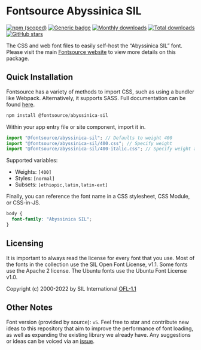 # Fontsource Abyssinica SIL

[![npm (scoped)](https://img.shields.io/npm/v/@fontsource/abyssinica-sil?color=brightgreen)](https://www.npmjs.com/package/@fontsource/abyssinica-sil) [![Generic badge](https://img.shields.io/badge/fontsource-passing-brightgreen)](https://github.com/fontsource/fontsource) [![Monthly downloads](https://badgen.net/npm/dm/@fontsource/abyssinica-sil)](https://github.com/fontsource/fontsource) [![Total downloads](https://badgen.net/npm/dt/@fontsource/abyssinica-sil)](https://github.com/fontsource/fontsource) [![GitHub stars](https://img.shields.io/github/stars/fontsource/fontsource.svg?style=social&label=Star)](https://github.com/fontsource/fontsource/stargazers)

The CSS and web font files to easily self-host the “Abyssinica SIL” font. Please visit the main [Fontsource website](https://fontsource.org/fonts/abyssinica-sil) to view more details on this package.

## Quick Installation

Fontsource has a variety of methods to import CSS, such as using a bundler like Webpack. Alternatively, it supports SASS. Full documentation can be found [here](https://fontsource.org/docs/getting-started/introduction).

```javascript
npm install @fontsource/abyssinica-sil
```

Within your app entry file or site component, import it in.

```javascript
import "@fontsource/abyssinica-sil"; // Defaults to weight 400
import "@fontsource/abyssinica-sil/400.css"; // Specify weight
import "@fontsource/abyssinica-sil/400-italic.css"; // Specify weight and style

```

Supported variables:
- Weights: `[400]`
- Styles: `[normal]`
- Subsets: `[ethiopic,latin,latin-ext]`

Finally, you can reference the font name in a CSS stylesheet, CSS Module, or CSS-in-JS.

```css
body {
  font-family: "Abyssinica SIL";
}
```

## Licensing
It is important to always read the license for every font that you use.
Most of the fonts in the collection use the SIL Open Font License, v1.1. Some fonts use the Apache 2 license. The Ubuntu fonts use the Ubuntu Font License v1.0.

Copyright (c) 2000-2022 by SIL International
[OFL-1.1](http://scripts.sil.org/OFL)

## Other Notes
Font version (provided by source): `v5`.
Feel free to star and contribute new ideas to this repository that aim to improve the performance of font loading, as well as expanding the existing library we already have. Any suggestions or ideas can be voiced via an [issue](https://github.com/fontsource/fontsource/issues).